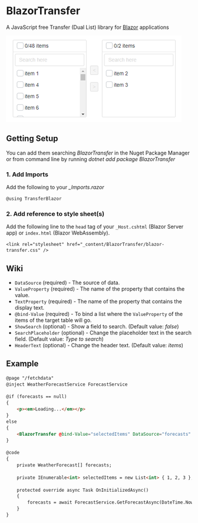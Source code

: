 # BlazorTransfer
A JavaScript free Transfer (Dual List) library for [Blazor](https://blazor.net) applications

![gif of component in action](screenshot.gif)

## Getting Setup
You can add them searching *BlazorTransfer* in the Nuget Package Manager or from command line by running *dotnet add package BlazorTransfer*

### 1. Add Imports
Add the following to your *_Imports.razor*

```csharp
@using TransferBlazor
```
### 2. Add reference to style sheet(s)
Add the following line to the `head` tag of your `_Host.cshtml` (Blazor Server app) or `index.html` (Blazor WebAssembly).

```
<link rel="stylesheet" href="_content/BlazorTransfer/blazor-transfer.css" />
```

## Wiki

- `DataSource` (required) - The source of data.
- `ValueProperty` (required) - The name of the property that contains the value.
- `TextProperty` (required) - The name of the property that contains the display text.
- `@bind-Value` (required) - To bind a list where the `ValueProperty` of the items of the target table will go.
- `ShowSearch` (optional) - Show a field to search. (Default value: *false*)
- `SearchPlaceholder` (optional) - Change the placeholder text in the search field. (Default value: *Type to search*)
- `HeaderText` (optional) - Change the header text. (Default value: *items*)

## Example

```html
@page "/fetchdata"
@inject WeatherForecastService ForecastService

@if (forecasts == null)
{
    <p><em>Loading...</em></p>
}
else
{
    <BlazorTransfer @bind-Value="selectedItems" DataSource="forecasts" ValueProperty="TemperatureC" TextProperty="Summary" ShowSearch="true" />
}

@code 
{
    private WeatherForecast[] forecasts;

    private IEnumerable<int> selectedItems = new List<int> { 1, 2, 3 }; // Is int because TemperatureC (ValueProperty) is int too

    protected override async Task OnInitializedAsync()
    {
        forecasts = await ForecastService.GetForecastAsync(DateTime.Now);
    }
}
```

